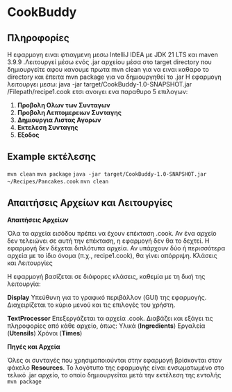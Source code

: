 # CookBuddy
## Πληροφορίες
Η εφαρμογη ειναι φτιαγμενη μεσω IntelliJ IDEA με JDK 21 LTS και maven 3.9.9
.Λειτουργεί μέσω ενός .jar αρχείου μέσα στο target directory 
που δημιουργείτε αφου κανουμε πρωτα mvn clean για να ειναι καθαρο το directory και έπειτα mvn package για να δημιουργηθεί το .jar
Η εφαρμογη λειτουργει μεσω: java -jar target/CookBuddy-1.0-SNAPSHOT.jar /Filepath/recipe1.cook
ετσι ανοιγει ενα παραθυρο 5 επιλογων:
1. __**Προβολη Ολων των Συνταγων**__
2. __**Προβολη Λεπτομερειων Συνταγης**__
3. __**Δημιουργια Λιστας Αγορων**__
4. __**Εκτελεση Συνταγης**__
5. __**Εξοδος**__
## Εxample εκτέλεσης
``mvn clean``
``mvn package``
``java -jar target/CookBuddy-1.0-SNAPSHOT.jar ~/Recipes/Pancakes.cook``
``mvn clean``

## Απαιτήσεις Αρχείων και Λειτουργίες

**Απαιτήσεις Αρχείων**

Όλα τα αρχεία εισόδου πρέπει να έχουν επέκταση .cook. Αν ένα αρχείο δεν τελειώνει σε αυτή την επέκταση, η εφαρμογή δεν θα το δεχτεί.
Η εφαρμογή δεν δέχεται διπλότυπα αρχεία. Αν υπάρχουν δύο ή περισσότερα αρχεία με το ίδιο όνομα (π.χ., recipe1.cook), θα γίνει απόρριψη.
Κλάσεις και Λειτουργίες

Η εφαρμογή βασίζεται σε διάφορες κλάσεις, καθεμία με τη δική της λειτουργία:

**Display**
Υπεύθυνη για το γραφικό περιβάλλον (GUI) της εφαρμογής.
Διαχειρίζεται το κύριο μενού και τις επιλογές του χρήστη.

**TextProcessor**
Επεξεργάζεται τα αρχεία .cook.
Διαβάζει και εξάγει τις πληροφορίες από κάθε αρχείο, όπως:
Υλικά (__Ingredients__)
Εργαλεία (__Utensils__)
Χρόνοι (__Times__)

**Πηγές και Αρχεία**

Όλες οι συνταγές που χρησιμοποιούνται στην εφαρμογή βρίσκονται στον φάκελο **Resources**.
Το λογότυπο της εφαρμογής είναι ενσωματωμένο στο τελικό .jar αρχείο, το οποίο δημιουργείται μετά την εκτέλεση της εντολής ``mvn package``
